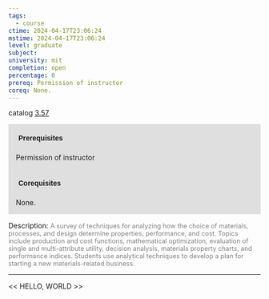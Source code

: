 ```yaml
---
tags:
  - course
ctime: 2024-04-17T23:06:24
mstime: 2024-04-17T23:06:24
level: graduate
subject: 
university: mit
completion: open
percentage: 0
prereq: Permission of instructor
coreq: None.
---
```


catalog [3.57](http://student.mit.edu/catalog/m3b.html#3.57)

<span style="display: block; padding: 15px; background-color: rgb(100, 100, 100, 0.2);"><font id="m_prereq2968_0" style="display: block; font-family: Arial, sans-serif; font-weight: bold; padding: 5px">Prerequisites</font><br><span id="prereq2968_0">Permission of instructor</span></span>
<span style="display: block; padding: 15px; background-color: rgb(100, 100, 100, 0.2);"><font id="m_coreq2968_0" style="display: block; font-family: Arial, sans-serif; font-weight: bold; padding: 5px">Corequisites</font><br><span id="coreq2968_0">None.</span></span>

<font style="">Description:</font>
<font style="color: grey; font-size: 0.8rem;">A survey of techniques for analyzing how the choice of materials, processes, and design determine properties, performance, and cost. Topics include production and cost functions, mathematical optimization, evaluation of single and multi-attribute utility, decision analysis, materials property charts, and performance indices. Students use analytical techniques to develop a plan for starting a new materials-related business.</font>



---

<< HELLO, WORLD >>
